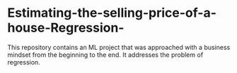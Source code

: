 # Estimating-the-selling-price-of-a-house-Regression-
This repository contains an ML project that was approached with a business mindset from the beginning to the end. It addresses the problem of regression. 
